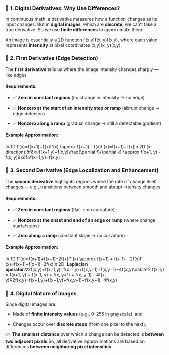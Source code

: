 ### 🔹 **1\. Digital Derivatives: Why Use Differences?**

In continuous math, a derivative measures how a function changes as its input changes. But in **digital images**, which are **discrete**, we can’t take a true derivative. So we use **finite differences** to approximate them.

An image is essentially a 2D function f(x,y)f(x, y)f(x,y), where each value represents **intensity** at pixel coordinates (x,y)(x, y)(x,y).

### 🔹 **2\. First Derivative (Edge Detection)**

The **first derivative** tells us where the image intensity changes sharply — like edges.

#### Requirements:

*   ✅ **Zero in constant regions** (no change in intensity → no edge)
    
*   ✅ **Nonzero at the start of an intensity step or ramp** (abrupt change → edge detected)
    
*   ✅ **Nonzero along a ramp** (gradual change → still a detectable gradient)
    

#### Example Approximation:

In 1D:f′(x)≈f(x+1)−f(x)f'(x) \\approx f(x+1) - f(x)f′(x)≈f(x+1)−f(x)In 2D (x-direction):∂f∂x≈f(x+1,y)−f(x,y)\\frac{\\partial f}{\\partial x} \\approx f(x+1, y) - f(x, y)∂x∂f​≈f(x+1,y)−f(x,y)

### 🔹 **3\. Second Derivative (Edge Localization and Enhancement)**

The **second derivative** highlights regions where the rate of change itself changes — e.g., transitions between smooth and abrupt intensity changes.

#### Requirements:

*   ✅ **Zero in constant regions** (flat → no curvature)
    
*   ✅ **Nonzero at the onset and end of an edge or ramp** (where change starts/stops)
    
*   ✅ **Zero along a ramp** (constant slope → no curvature)
    

#### Example Approximation:

In 1D:f′′(x)≈f(x+1)+f(x−1)−2f(x)f''(x) \\approx f(x+1) + f(x-1) - 2f(x)f′′(x)≈f(x+1)+f(x−1)−2f(x)In 2D: **Laplacian operator**:∇2f(x,y)=f(x+1,y)+f(x−1,y)+f(x,y+1)+f(x,y−1)−4f(x,y)\\nabla^2 f(x, y) = f(x+1, y) + f(x-1, y) + f(x, y+1) + f(x, y-1) - 4f(x, y)∇2f(x,y)=f(x+1,y)+f(x−1,y)+f(x,y+1)+f(x,y−1)−4f(x,y)

### 🔹 **4\. Digital Nature of Images**

Since digital images are:

*   Made of **finite intensity values** (e.g., 0–255 in grayscale), and
    
*   Changes occur over **discrete steps** (from one pixel to the next),
    

👉 **The smallest distance** over which a change can be detected is **between two adjacent pixels**.So, all derivative approximations are based on differences **between neighboring pixel intensities**.
